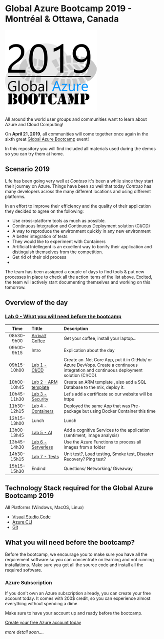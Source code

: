﻿# Global Azure Bootcamp 2019 - Montréal & Ottawa, Canada

![gablogo][gablogo]

All around the world user groups and communities want to learn about Azure and Cloud Computing!

On **April 21, 2019**, all communities will come together once again in the sixth great [Global Azure Bootcamp](https://global.azurebootcamp.net/) event! 

In this repository you will find included all materials used during the demos so you can try them at home.


## Scenario 2019
Life has been going very well at *Contoso* it's been a while since they start their journey on Azure. Things have been so well that today *Contoso* has many developers across the many different locations and using different platforms. 

In an effort to improve their efficiency and the quality of their application they decided to agree on the following:

* Use cross-platform tools as much as possible. 
* Continuous Integration and Continuous Deployment solution (CI/CD)
* A way to reproduce the environment quickly in any new environment
* A better integration of tests
* They would like to experiment with Containers
* Artificial Intellegent is an excellent way to bonify their application and distinguish themselves from the competition.
* Get rid of their old process
* 

The team has been assigned a couple of days to find tools & put new processes in place to check all the action items of the list above. Excited, the team will actively start documenting themselves and working on this tomorrow.

## Overview of the day

### [Lab 0 - What you will need before the bootcamp](./Lab0/README.md) 


Time        | Tittle                                      | Description  
:----:      | :-------                                    | :----------- 
08h30-9h00  | [Arrival/ Coffee](./Locations/README.md)    | Get your coffee, install your laptop...
09h00-9h15  | Intro                                       | Explication about the day
09h15-10h00 | [Lab 1 - CI/CD ](./Lab1/README.md)          | Create an .Net Core App, put it in GitHub/ or Azure DevVops. Create a continuous integration and continuous deployment solution (CI/CD).
10h00-10h45 | [Lab 2 - ARM template](./Lab2/README.md)    | Create an ARM template , also add a SQL Database to the mix, deploy it.
10h45-11h30 | [Lab 3 - Security](./Lab3/README.md)        | Let's add a certificate so our website will be https 
11h30-12h15 | [Lab 4 - Containers](./Lab4/README.md)      | Deployed the same App that was Pre-package but using Docker Container this time
12h15-13h00 | Lunch                                       | Lunch
13h00-13h45 | [Lab 5 - AI](./Lab5/README.md)              | Add a cognitive Services to the application (sentiment, image analysis)
13h45-14h30 | [Lab 6 - Serverless](./Lab7/readme.md)      | Use the Azure Functions to process all images from a folder 
14h30-15h15 | [Lab 7 - Tests](./Lab7/README.md)           | Unit test?, Load testing, Smoke test, Disaster Recovery? Ping test?
15h15-15h30 | Endind                                      | Questions/ Networking/ Giveaway

## Technology Stack required for the Global Azure Bootcamp 2019

All Platforms (Windows, MacOS, Linux)

* [Visual Studio Code](https://code.visualstudio.com/?wt.mc_id=vscom_downloads)
* [Azure CLI](https://docs.microsoft.com/en-us/cli/azure/install-azure-cli?view=azure-cli-latest)
* [Git](https://git-scm.com/downloads)

## What you will need before the bootcamp?

Before the bootcamp, we encourage you to make sure you have all the requirement software so you can concentrate on learning and not running installations.  Make sure you get all the source code and install all the required software.

### Azure Subscription
If you don't own an Azure subscription already, you can create your free account today. It comes with 200$ credit, so you can experience almost everything without spending a dime. 

Make sure to have your account up and ready before the bootcamp.

[Create your free Azure account today](https://azure.microsoft.com/en-us/free/)

*more detail soon....*

[gablogo]: ./medias/GlobalAzureBootcamp2019.png "Global Azure Bootcamp 2019"
